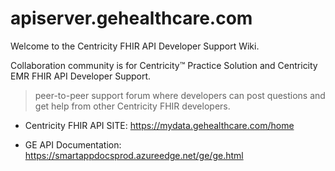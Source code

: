# apiserver.gehealthcare.com

Welcome to the Centricity FHIR API Developer Support Wiki.

Collaboration community is for Centricity™ Practice Solution and Centricity EMR FHIR API Developer Support. 
> peer-to-peer support forum where developers can post questions and get help from other Centricity FHIR developers. 

- Centricity FHIR API SITE: https://mydata.gehealthcare.com/home

- GE API Documentation: https://smartappdocsprod.azureedge.net/ge/ge.html
